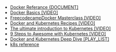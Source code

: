 * <a href="https://docs.docker.com/reference/">Docker Referance {DOCUMENT] </a>
* <a href="https://www.youtube.com/watch?v=oXA2zZhi32U&t=271s"> Docker Basics [VIDEO]</a>
* <a href="https://www.youtube.com/watch?v=fqMOX6JJhGo"> FreecodecampDocker Masterclass [VIDEO] </a>
* <a href="https://www.youtube.com/watch?v=aSATsLG59Zs&t=1432s">Docker and Kubernetes Recipes [VIDEO]</a>
* <a href="https://www.youtube.com/watch?v=HUW-VZ9OEos">The ultimate introduction to Kubernetes [VIDEO] </a>
* <a href="https://www.youtube.com/watch?v=ZpbXSdzp_vo&t=644s"> 9 Steps to Awesome with Kubernetes [VIDEO]</a>
* <a href="https://www.youtube.com/playlist?list=PLB2NsH6aVTpb1a9Ph2Ha3OV4ctDr6-TJm"> Docker and Kubernetes Deep Dive [PLAY_LIST]</a>
* <a href="https://jamesdefabia.github.io/docs/reference/">k8s reference</a>
